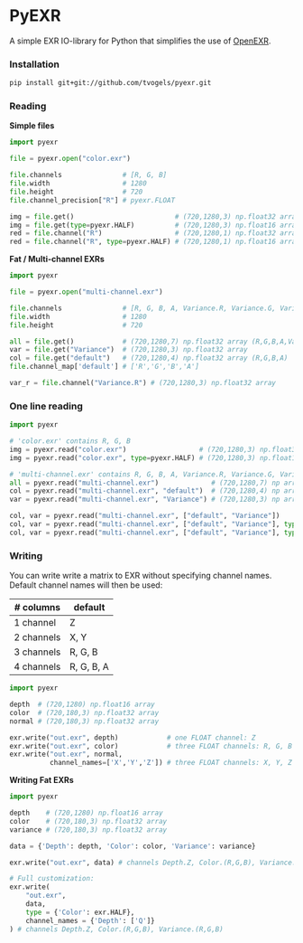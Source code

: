 
# PyEXR

A simple EXR IO-library for Python that simplifies the use of [OpenEXR](https://github.com/jamesbowman/openexrpython).

### Installation

~~~bash
pip install git+git://github.com/tvogels/pyexr.git
~~~

### Reading

__Simple files__

~~~python
import pyexr

file = pyexr.open("color.exr")

file.channels               # [R, G, B]
file.width                  # 1280
file.height                 # 720
file.channel_precision["R"] # pyexr.FLOAT

img = file.get()                         # (720,1280,3) np.float32 array
img = file.get(type=pyexr.HALF)          # (720,1280,3) np.float16 array
red = file.channel("R")                  # (720,1280,1) np.float32 array
red = file.channel("R", type=pyexr.HALF) # (720,1280,1) np.float16 array

~~~


__Fat / Multi-channel EXRs__

~~~python
import pyexr

file = pyexr.open("multi-channel.exr")

file.channels               # [R, G, B, A, Variance.R, Variance.G, Variance.B]
file.width                  # 1280
file.height                 # 720

all = file.get()            # (720,1280,7) np.float32 array (R,G,B,A,Var..)
var = file.get("Variance")  # (720,1280,3) np.float32 array
col = file.get("default")   # (720,1280,4) np.float32 array (R,G,B,A)
file.channel_map['default'] # ['R','G','B','A']

var_r = file.channel("Variance.R") # (720,1280,3) np.float32 array
~~~


### One line reading

~~~python
import pyexr

# 'color.exr' contains R, G, B
img = pyexr.read("color.exr")                  # (720,1280,3) np.float32 array
img = pyexr.read("color.exr", type=pyexr.HALF) # (720,1280,3) np.float16 array

# 'multi-channel.exr' contains R, G, B, A, Variance.R, Variance.G, Variance.B
all = pyexr.read("multi-channel.exr")             # (720,1280,7) np array
col = pyexr.read("multi-channel.exr", "default")  # (720,1280,4) np array
var = pyexr.read("multi-channel.exr", "Variance") # (720,1280,3) np array

col, var = pyexr.read("multi-channel.exr", ["default", "Variance"])
col, var = pyexr.read("multi-channel.exr", ["default", "Variance"], type=pyexr.HALF)
col, var = pyexr.read("multi-channel.exr", ["default", "Variance"], type=[pyexr.HALF, pyexr.FLOAT])
~~~

### Writing

You can write write a matrix to EXR without specifying channel names. Default channel names will then be used:

| *#* columns | default    |
| ----------- | ---------- |
| 1 channel   | Z          |
| 2 channels  | X, Y       |
| 3 channels  | R, G, B    |
| 4 channels  | R, G, B, A |


~~~python
import pyexr

depth  # (720,1280) np.float16 array
color  # (720,180,3) np.float32 array
normal # (720,180,3) np.float32 array

exr.write("out.exr", depth)            # one FLOAT channel: Z
exr.write("out.exr", color)            # three FLOAT channels: R, G, B
exr.write("out.exr", normal, 
          channel_names=['X','Y','Z']) # three FLOAT channels: X, Y, Z

~~~

__Writing Fat EXRs__

~~~python
import pyexr

depth    # (720,1280) np.float16 array
color    # (720,180,3) np.float32 array
variance # (720,180,3) np.float32 array

data = {'Depth': depth, 'Color': color, 'Variance': variance}

exr.write("out.exr", data) # channels Depth.Z, Color.(R,G,B), Variance.(R,G,B)

# Full customization:
exr.write(
    "out.exr", 
    data, 
    type = {'Color': exr.HALF},
    channel_names = {'Depth': ['Q']}
) # channels Depth.Z, Color.(R,G,B), Variance.(R,G,B)

~~~
